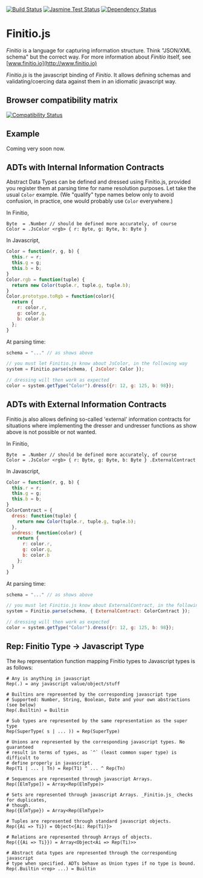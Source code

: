 [![Build Status](https://travis-ci.org/llambeau/finitio.js.png?branch=master)](https://travis-ci.org/llambeau/finitio.js)
[![Jasmine Test Status](https://saucelabs.com/buildstatus/finitiojs)](https://saucelabs.com/u/finitiojs)
[![Dependency Status](https://david-dm.org/llambeau/finitio.js.png)](https://david-dm.org/llambeau/finitio.js)

# Finitio.js

_Finitio_ is a language for capturing information structure. Think "JSON/XML schema"
but the correct way. For more information about _Finitio_ itself, see
[www.finitio.io](http://www.finitio.io)

_Finitio.js_ is the javascript binding of _Finitio_. It allows defining schemas and
validating/coercing data against them in an idiomatic javascript way.

## Browser compatibility matrix

[![Compatibility Status](https://saucelabs.com/browser-matrix/finitiojs.svg)](https://saucelabs.com/u/finitiojs)

## Example

Coming very soon now.

## ADTs with Internal Information Contracts

Abstract Data Types can be defined and dressed using Finitio.js, provided you
register them at parsing time for name resolution purposes. Let take the usual
`Color` example. (We "qualify" type names below only to avoid confusion, in
practice, one would probably use `Color` everywhere.)

In Finitio,

```
Byte  = .Number // should be defined more accurately, of course
Color = .JsColor <rgb> { r: Byte, g: Byte, b: Byte }
```

In Javascript,

```javascript
Color = function(r, g, b) {
  this.r = r;
  this.g = g;
  this.b = b;
}
Color.rgb = function(tuple) {
  return new Color(tuple.r, tuple.g, tuple.b);
}
Color.prototype.toRgb = function(color){
  return {
    r: color.r,
    g: color.g,
    b: color.b
  };
}
```

At parsing time:

```javascript
schema = "..." // as shows above

// you must let Finitio.js know about JsColor, in the following way
system = Finitio.parse(schema, { JsColor: Color });

// dressing will then work as expected
color = system.getType("Color").dress({r: 12, g: 125, b: 98});
```

## ADTs with External Information Contracts

Finitio.js also allows defining so-called 'external' information contracts for
situations where implementing the dresser and undresser functions as show
above is not possible or not wanted.

In Finitio,

```
Byte  = .Number // should be defined more accurately, of course
Color = .JsColor <rgb> { r: Byte, g: Byte, b: Byte } .ExternalContract
```

In Javascript,

```javascript
Color = function(r, g, b) {
  this.r = r;
  this.g = g;
  this.b = b;
}
ColorContract = {
  dress: function(tuple) {
    return new Color(tuple.r, tuple.g, tuple.b);
  },
  undress: function(color) {
    return {
      r: color.r,
      g: color.g,
      b: color.b
    };
  }
}
```

At parsing time:

```javascript
schema = "..." // as shows above

// you must let Finitio.js know about ExternalContract, in the following way
system = Finitio.parse(schema, { ExternalContract: ColorContract });

// dressing will then work as expected
color = system.getType("Color").dress({r: 12, g: 125, b: 98});
```

## Rep: Finitio Type -> Javascript Type

The `Rep` representation function mapping Finitio types to Javascript types is as
follows:

```
# Any is anything in javascript
Rep(.) = any javascript value/object/stuff

# Builtins are represented by the corresponding javascript type
# Supported: Number, String, Boolean, Date and your own abstractions (see below)
Rep(.Builtin) = Builtin

# Sub types are represented by the same representation as the super type
Rep(SuperType( s | ... )) = Rep(SuperType)

# Unions are represented by the corresponding javascript types. No guaranteed
# result in terms of types, as `^` (least common super type) is difficult to
# define properly in javascript.
Rep(T1 | ... | Tn) = Rep(T1) ^ ... ^ Rep(Tn)

# Sequences are represented through javascript Arrays.
Rep([ElmType]) = Array<Rep(ElmType)>

# Sets are represented through javascript Arrays. _Finitio.js_ checks for duplicates,
# though.
Rep({ElmType}) = Array<Rep(ElmType)>

# Tuples are represented through standard javascript objects.
Rep({Ai => Ti}) = Object<{Ai: Rep(Ti)}>

# Relations are represented through Arrays of objects.
Rep({{Ai => Ti}}) = Array<Object<Ai => Rep(Ti)>>

# Abstract data types are represented through the corresponding javascript
# type when specified. ADTs behave as Union types if no type is bound.
Rep(.Builtin <rep> ...) = Builtin
```
